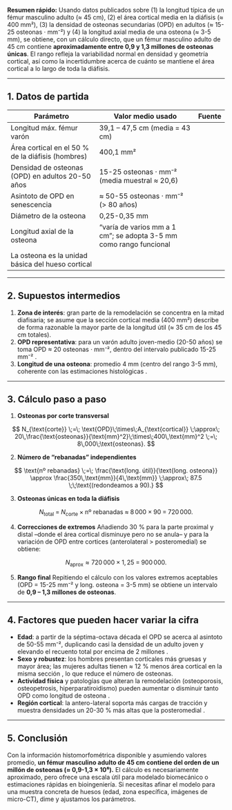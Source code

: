 **Resumen rápido:**
Usando datos publicados sobre (1) la longitud típica de un fémur masculino adulto (≈ 45 cm), (2) el área cortical media en la diáfisis (≈ 400 mm²), (3) la densidad de osteonas secundarias (OPD) en adultos (≈ 15-25 osteonas · mm⁻²) y (4) la longitud axial media de una osteona (≈ 3-5 mm), se obtiene, con un cálculo directo, que un fémur masculino adulto de 45 cm contiene **aproximadamente entre 0,9 y 1,3 millones de osteonas únicas**. El rango refleja la variabilidad normal en densidad y geometría cortical, así como la incertidumbre acerca de cuánto se mantiene el área cortical a lo largo de toda la diáfisis.

---

## 1. Datos de partida

| Parámetro                                         | Valor medio usado                                                  | Fuente |
| ------------------------------------------------- | ------------------------------------------------------------------ | ------ |
| Longitud máx. fémur varón                         | 39,1 – 47,5 cm (media = 43 cm)                                     |        |
| Área cortical en el 50 % de la diáfisis (hombres) | 400,1 mm²                                                          |        |
| Densidad de osteonas (OPD) en adultos 20-50 años  | 15-25 osteonas · mm⁻² (media muestral ≈ 20,6)                      |        |
| Asintoto de OPD en senescencia                    | ≈ 50-55 osteonas · mm⁻² (> 80 años)                                |        |
| Diámetro de la osteona                            | 0,25-0,35 mm                                                       |        |
| Longitud axial de la osteona                      | “varía de varios mm a 1 cm”; se adopta 3-5 mm como rango funcional |        |
| La osteona es la unidad básica del hueso cortical |                                                                    |        |

---

## 2. Supuestos intermedios

1. **Zona de interés**: gran parte de la remodelación se concentra en la mitad diafisaria; se asume que la sección cortical media (400 mm²) describe de forma razonable la mayor parte de la longitud útil (≈ 35 cm de los 45 cm totales).
2. **OPD representativa**: para un varón adulto joven-medio (20-50 años) se toma OPD ≈ 20 osteonas · mm⁻², dentro del intervalo publicado 15-25 mm⁻² .
3. **Longitud de una osteona**: promedio 4 mm (centro del rango 3-5 mm), coherente con las estimaciones histológicas .

---

## 3. Cálculo paso a paso

1. **Osteonas por corte transversal**

$$
N_{\text{corte}} \;=\; \text{OPD}\;\times\;A_{\text{cortical}} \;\approx\; 20\,\frac{\text{osteonas}}{\text{mm}^2}\;\times\;400\,\text{mm}^2 \;=\; 8\,000\;\text{osteonas}.
$$

2. **Número de “rebanadas” independientes**

$$
\text{nº rebanadas} \;=\; \frac{\text{long. útil}}{\text{long. osteona}} 
\approx \frac{350\,\text{mm}}{4\,\text{mm}} \;\approx\; 87.5 \;\;\text{(redondeamos a 90).}
$$

3. **Osteonas únicas en toda la diáfisis**

$$
N_{\text{total}}\;=\; N_{\text{corte}}\;\times\;\text{nº rebanadas}
\;\approx\; 8\,000\;\times\;90 \;=\; 720\,000.
$$

4. **Correcciones de extremos**
   Añadiendo 30 % para la parte proximal y distal –donde el área cortical disminuye pero no se anula– y para la variación de OPD entre cortices (anterolateral > posteromedial)  se obtiene:

$$
N_{\text{aprox}}\approx 720\,000 \times 1,25 \;=\; 900\,000.
$$

5. **Rango final**
   Repitiendo el cálculo con los valores extremos aceptables (OPD = 15-25 mm⁻² y long. osteona = 3-5 mm) se obtiene un intervalo de **0,9 – 1,3 millones de osteonas**.

---

## 4. Factores que pueden hacer variar la cifra

* **Edad**: a partir de la séptima-octava década el OPD se acerca al asintoto de 50-55 mm⁻², duplicando casi la densidad de un adulto joven y elevando el recuento total por encima de 2 millones .
* **Sexo y robustez**: los hombres presentan corticales más gruesas y mayor área; las mujeres adultas tienen ≈ 12 % menos área cortical en la misma sección , lo que reduce el número de osteonas.
* **Actividad física** y patologías que alteran la remodelación (osteoporosis, osteopetrosis, hiperparatiroidismo) pueden aumentar o disminuir tanto OPD como longitud de osteona .
* **Región cortical**: la antero-lateral soporta más cargas de tracción y muestra densidades un 20-30 % más altas que la posteromedial .

---

## 5. Conclusión

Con la información histomorfométrica disponible y asumiendo valores promedio, **un fémur masculino adulto de 45 cm contiene del orden de **un millón de osteonas** (≈ 0,9-1,3 × 10⁶).** El cálculo es necesariamente aproximado, pero ofrece una escala útil para modelado biomecánico o estimaciones rápidas en bioingeniería. Si necesitas afinar el modelo para una muestra concreta de huesos (edad, zona específica, imágenes de micro-CT), dime y ajustamos los parámetros.
